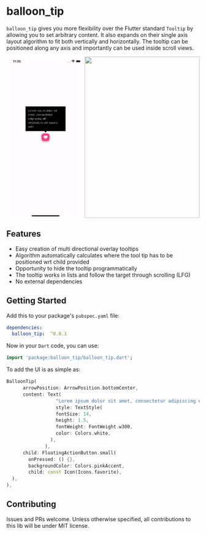 # balloon_tip

`balloon_tip` gives you more flexibility over the Flutter standard `Tooltip` by allowing you to set arbitrary content. It also expands on their single axis layout algorithm to fit both vertically and horizontally. The tooltip can be positioned along any axis and importantly can be used inside scroll views.

<div style="display: flex;">
<img src="https://github.com/joafc96/balloon_tip/raw/main/assets/bottom_center_balloon_tip.png" width="300" height="420">
<img src="https://github.com/joafc96/balloon_tip/blob/main/assets/balloon_tip_scroll_view_example.gif" width="300" height="420">
</div>

## Features
* Easy creation of multi directional overlay tooltips
* Algorithm automatically calculates where the tool tip has to be positioned wrt child provided
* Opportunity to hide the tooltip programmatically
* The tooltip works in lists and follow the target through scrolling (LFG)
* No external dependencies


## Getting Started

Add this to your package's `pubspec.yaml` file:

```yaml
dependencies:
  balloon_tip:  ^0.0.1
```

Now in your `Dart` code, you can use:
```dart
import 'package:balloon_tip/balloon_tip.dart';
```

To add the UI is as simple as: 
```dart
BalloonTip(
      arrowPosition: ArrowPosition.bottomCenter,
      content: Text(
                  "Lorem ipsum dolor sit amet, consectetur adipiscing elit. Vestibulum vel mauris velit. Maecenas convallis sapien non pharetra viverra. Maecenas tristique purus at aliquam convallis. Nam vestibulum ipsum sem. In scelerisque massa at iaculis tempor.",
                  style: TextStyle(
                  fontSize: 14,
                  height: 1.5,
                  fontWeight: FontWeight.w300,
                  color: Colors.white,
                ),
              ),
      child: FloatingActionButton.small(
        onPressed: () {},
        backgroundColor: Colors.pinkAccent,
        child: const Icon(Icons.favorite),
  ),
),
```

## Contributing

Issues and PRs welcome. Unless otherwise specified, all contributions to this lib will be under MIT license.
